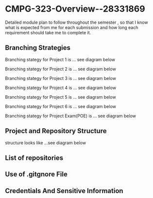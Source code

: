 # CMPG-323-Overview--28331869
Detailed module plan to follow throughout the semester , so that I know what is expected from me for each submission and how long each requirement should take me to complete it.

## Branching Strategies
Branching stategy for Project 1 is ... see diagram below


Branching stategy for Project 2 is ... see diagram below


Branching stategy for Project 3 is ... see diagram below


Branching stategy for Project 4 is ... see diagram below


Branching stategy for Project 5 is ... see diagram below


Branching stategy for Project 6 is ... see diagram below


Branching stategy for Project Exam(POE) is ... see diagram below



## Project and Repository Structure
structure looks like  ...see diagram below


## List of repositories

## Use of .gitgnore File

## Credentials And Sensitive Information
